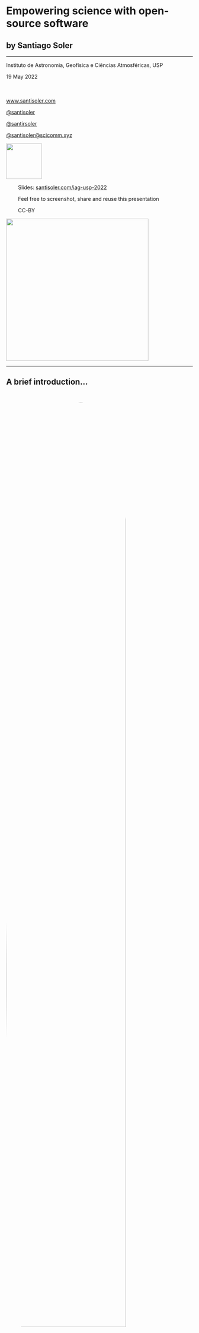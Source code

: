 <!-- .slide: class="slide-title" data-background-color="#1e1e1e" -->

<div class="title">

# Empowering science with open-source software

## by Santiago Soler

<hr>

<i class="fas fa-university"></i>
Instituto de Astronomia, Geofísica e Ciências Atmosféricas, USP

<i class="fas fa-calendar-alt"></i> 19 May 2022

<p style="margin-top: 3rem">
<a href="https://www.santisoler.com">
<i class="fas fa-globe"></i>
www.santisoler.com
</a>
</p>

<p>
<a href="https://github.com/santisoler">
<i class="fab fa-github"></i>
@santisoler
</a>
</p>

<p>
<a href="https://twitter.com/santirsoler">
<i class="fab fa-twitter"></i>
@santirsoler
</a>
</p>

<p>
<a href="https://scicomm.xyz/@santisoler">
<i class="fab fa-mastodon"></i>
@santisoler@scicomm.xyz
</a>
</p>

</div>

<div class="r-stretch">
</div>

<!-- Bottom divs -->
<div class="flex flex-row justify-space-between">


<!-- Left div -->
<div class="flex flex-row">

<img src="images/slides-qr.svg" style="width: 10vw;">

<!-- Links to slides -->
<div style="margin-left: 2rem;">
<p>
<i class="fas fa-chalkboard"></i>
Slides: <a href="https://santisoler.com/iag-usp-2022">
santisoler.com/iag-usp-2022
</a>
</p>
<p style="margin-top: 0.5em;">
<i class="fas fa-camera"></i>
Feel free to screenshot, share and reuse this presentation
</p>
<p style="margin-top: 0.5em;">
<i class="fab fa-creative-commons"></i>
<i class="fab fa-creative-commons-by"></i>
CC-BY
</p>
</div>
</div>

<!-- Compgeolab figure -->
<div class="flex flex-row align-end ">
<a href="https://www.compgeolab.org/">
<img src="images/compgeolab-banner-light.svg" style="width: 40vw;">
</a>
</div>

</div>

---

## A brief introduction...

<div class="container">

<div class="column">
<img src="images/about.jpg" style="margin-top: 5%; border-radius: 50%; width: 80%;">
</div>

<div class="col-2 v-centered">
<ul>
<li class="fragment fade-in">Physicist 👨🏼‍🔬</li>
<li class="fragment fade-in">(recently) PhD in Geophysics 💅🏼</li>
<li class="fragment fade-in">
    Python developer of <a href="https://www.fatiando.org">Fatiando a Terra</a> 🌎
</li>
<li class="fragment fade-in">Member of the <a href="https://www.compgeolab.org">Computer-Oriented Geoscience Lab</a> 🧪🖥️ </li>
</ul>
</div>

</div>

---

<!-- .slide: data-background-color="#1e1e1e" data-background-image="images/88mph.jpg" -->


<h1 style="padding-top: 5vh; ">
⏳ Time travel 🕰️
</h1>

<div class="r-stretch">
</div>

---

<!-- .slide: data-background-color="#1e1e1e" data-background-video="images/rosario-zoom-in.mp4" data-background-size="contain" -->

<div class="r-stack">
  <img class="fragment" src="images/monumento.jpg" width="39%" height="auto">
  <img class="fragment" src="images/rosario-desde-palomar.jpg" width="85%" height="auto">
  <img class="fragment" src="images/parana.jpg" width="80%" height="auto">
  <img class="fragment" src="images/kayak.jpg" width="75%" height="auto">
  <img class="fragment" src="images/irupe.jpg" width="70%" height="auto">
</div>

---

<!-- .slide: data-auto-animate -->

# Licentiate in Physics 🍎

<div class="container">

<div class="col-3">
<img src="images/fceia.jpg" style="width: 80%">
</div>

<div class="column">
<img src="images/logos/fceia.png" style="width: 100%">
<img src="images/logos/unr.png" style="width: 100%">
</div>

</div>

---

### Lots of Maths and Physics...

---

<!-- .slide: data-background-color="#1e1e1e" data-background-image="images/plasma.jpg" -->

<h3 style="padding-top: 1.8em;">
...cool experiments...
</h3>

---

<!-- .slide: data-background-color="#1e1e1e"  -->

### ...and learn how to code

<div class="container">

<div class="column">
<img src="images/fortran.png" style="width: 100%">
</div>
<div class="column">
<img src="images/neural_network_c.png" style="width: 100%">
</div>

</div>

---

### But also...

---

<!-- .slide: data-background-color="#1e1e1e"  -->

### A welcoming student environment

<img src="images/fisica-rosario.jpg" style="width: 70%">

<div class="footnote">

Source: [jornadasdefisica.wordpress.com](https://jornadasdefisica.wordpress.com/)

</div>

---

<!-- .slide: data-background-color="#1e1e1e"  -->

### Seminars organized by students

<div class="container">

<div class="col-3">

<a href="https://jornadasdefisica.wordpress.com">
<img src="images/jornadas-fisica.png" style="width: 100%">
</a>

</div>

<div class="column">
<img src="images/santi-jjff.jpg" style="width: 100%">
<img src="images/roy-jjff.jpg" style="width: 100%">
</div>

</div>

---

<!-- .slide: data-background-color="#1e1e1e"  -->

### 🖥️  Mounted our own computer lab 🪛

<img src="images/felix-2014.jpg" style="width: 65%">

---

### 🐧 Learned more about Free Software 💻

<img src="images/free-software.png" style="width: 65%">

---

<!-- .slide: data-background-color="#1e1e1e"  -->

✅ Free software as in _"free speech"_,

❌ not as in _"free beer"_

---

### 🏛️ University as a place we could shape ♻️

---

<!-- .slide: data-background-color="#2a76dd"  -->

<h1 class="fragment" style="margin-bottom: 100px;">
Explore outside the curriculum,
</h1>

<h1 class="fragment" style="margin-bottom: 100px;">
shape your environment,
</h1>

<h1 class="fragment" style="margin-bottom: 100px;">
do it in community,
</h1>

<h1 class="fragment">
...and have fun! <span style="text-shadow: 2px 2px white">🤓</span>
</h1>

---

## Fast-forward

## \>\>\>

---

<!-- .slide: data-background-color="#1e1e1e" data-background-video="images/sanjuan-zoom-in.mp4" data-background-size="contain" -->

---

## Licentiate Thesis

<div class="container">

<div class="col-2">
<img src="images/igsv.jpg" style="width: 100%">
</div>

<div class="column v-centered align-center">
<p>
Instituto Geofísico Sismológico Volponi
</p>
<img src="images/logos/igsv.svg" style="width: 35%">
<img src="images/logos/unsj.svg" style="width: 35%">
</div>

</div>

---

### Gravity + magnetics

<img src="images/potential-fields.jpg" style="width: 70%">

---

<!-- .slide: data-background-color="#1e1e1e" data-auto-animate -->

### Expensive privative software

---

<!-- .slide: data-auto-animate data-background-color="#1e1e1e" -->

### Expensive privative software

<ul class="emojis">
<li class="fragment cross">Reproducible science</li>
<li class="fragment cross">Study the code</li>
<li class="fragment cross">Build on top</li>
</ul>

---

<!-- .slide: data-auto-animate -->

### Write my own code

---

<!-- .slide: data-auto-animate -->

### Write my own code

Fortran? <!-- .element: class="fragment" -->

C? <!-- .element: class="fragment" -->

---

<!-- .slide: data-auto-animate -->

### Write my own code

~Fortran?~

~C?~

---

<!-- .slide: data-auto-animate data-background-color="#1e1e1e" -->

![Python logo](images/logos/python.svg) <!-- .element style="width: 70%" -->

I can code faster! <!-- .element class="fragment" -->

---

<div class="large">

🤔

</div>

But... what if someone already coded something like this?

---

<!-- .slide: data-background-color="#1e1e1e" data-background-video="images/fatiando-duckduckgo.mp4" data-background-size="contain" -->

---

## Leonardo Uieda

<div class="container">

<div class="column">

![Profile picture of Leo Uieda](images/leouieda.jpg) <!-- .element style="margin-top: 5%; border-radius: 50%; width: 80%;" -->

<a href="https://github.com/leouieda">
<i class="fab fa-github"></i>
</a>
<a href="https://twitter.com/leouieda">
<i class="fab fa-twitter"></i>
</a>
<a href="https://scicomm.xyz/@leouieda">
<i class="fab fa-mastodon"></i>
</a>
@leouieda
<br>
<a href="https://www.leouieda.com">
<i class="fas fa-globe"></i>
leouieda.com
</a>

</div>
<div class="col-2 v-centered">

- BSc in Geophysics (USP)
- PhD in Geophysics (Observatório Nacional)
- Lecturer at the University of Liverpool
- OSS developer:
    - [Fatiando a Terra](https://www.fatiando.org) 🌎
    - [Generic Mapping Tools](https://www.generic-mapping-tools.org/) 🗺️
    - [PyGMT](https://www.pygmt.org/) 🗺️🐍


</div>

---

Python <!-- .element: class="fragment" -->

\+ Scientific stack <!-- .element: class="fragment" -->

\+ Fatiando <!-- .element: class="fragment" -->

<hr class="fragment" style="width: 50%">

🎉 Finished Licentiate Thesis 🎉 <!-- .element: class="fragment" -->

---

Meanwhile...

first contributions to Fatiando <!-- .element: class="fragment" -->

---

<!-- .slide: data-background-image="images/santi-first-pr.png" data-background-size="contain" data-background-color="#0d1117" -->

---

<!-- .slide: data-auto-animate data-background-color="#1e1e1e" -->

# PhD in Geophysics

---

<!-- .slide: data-auto-animate data-background-color="#1e1e1e" -->

# PhD in Geophysics

<div class="container">

<div class="column">

![Profile picture of Mario Gimenez](images/mario.jpg) <!-- .element: style="margin-top: 5%; border-radius: 50%; width: 50%;" -->

**Advisor**
<br>
Mario Gimenez

</div>

<div class="column fragment">

![Profile picture of Leo Uieda](images/leouieda.jpg) <!-- .element: style="margin-top: 5%; border-radius: 50%; width: 50%;" -->


**Coadvisor** <br> Leonardo Uieda

</div>

</div>

---

## Goal

Modelling tesseroids with variable densities

---

<!-- .slide: data-auto-animate -->

### What is a tesseroid?

---

<!-- .slide: data-auto-animate -->

### What is a tesseroid?

![Cartesian axes showing a tesseroid](images/tesseroid-definition.svg) <!-- .element: style="width: 40%" -->

---

<!-- .slide: data-auto-animate -->

### The challenge

---

<!-- .slide: data-auto-animate -->

### The challenge

$$
    V(\mathbf{p}) = G \rho
        \int\limits_{r_1}^{r_2}
        \int\limits_{\lambda_1}^{\lambda_2}
        \int\limits_{\phi_1}^{\phi_2}
        \frac{\kappa}{\left\lVert \mathbf{p} - \mathbf{q} \right\rVert}
        \text{d} r' \text{d} \lambda' \text{d} \phi',
$$

❌ No analytical solution

✅ Numerical approximation <!-- .element class="fragment" -->

---

<!-- .slide: data-auto-animate -->

### The challenge

$$
    V(\mathbf{p}) = G
        \int\limits_{r_1}^{r_2}
        \int\limits_{\lambda_1}^{\lambda_2}
        \int\limits_{\phi_1}^{\phi_2}
        \frac{
            {\color{orange} \rho(r')} \kappa
        }{
            \left\lVert \mathbf{p} - \mathbf{q} \right\rVert
        }
        \text{d} r' \text{d} \lambda' \text{d} \phi',
$$

<p>
Open problem:
<span style="color: orange">
Variable density tesseroids
</span>
</p>

---

After some work... 😓

---

### Solved it! 🎉

<div class="fragment">

**New method:** built on top of existing tesseroids in Fatiando

</div>

---

### Published it 📕

---

<!-- .slide: data-background-image="./images/soler2019.png" data-background-size="contain" -->

<div class="r-stretch">
</div>

<div class="footnote shadow" style="background-color: #fff; padding: 6px 6px; width: 20%; shadow: ">

doi: [10.1093/gji/ggz277](https://doi.org/10.1093/gji/ggz277)

</div>

---

### And also...

---

<!-- .slide: data-background-image="./images/soler2019-preprint.png" data-background-size="contain" -->

<div class="r-stretch">
</div>

<div class="footnote shadow" style="background-color: #fff; padding: 6px 6px; width: 20%; shadow: ">

doi: [10.31223/osf.io/3548g](https://doi.org/10.31223/osf.io/3548g)

</div>

---

<!-- .slide: data-background-image="./images/soler2019-repo.png" data-background-size="contain" data-background-color="#0d1117" -->

<div class="r-stretch">
</div>

<div class="footnote shadow" style="background-color: #fff; padding: 6px 6px; width: 31%; shadow: ">

<a href="https://github.com/pinga-lab/tesseroid-variable-density/">
<p>
<i class="fab fa-github"></i>
pinga-lab/tesseroid-variable-density
</p>
</a>

</div>

---

### But that wasn't enough


💡 Easier way to use the new method: 💡 <!-- .element class="fragment" -->

**include it in Fatiando 🌎** <!-- .element class="fragment" -->

---

### What was going on in Fatiando back then?

---

### Geoscientific stack

![Logos of geoscientific packages](images/ecosystem.svg) <!-- .element: style="width: 80%" -->

---

<!-- .slide: data-background-image="images/fatiando-legacy.png" data-background-size="contain" -->

# Deprecated <!-- .element: class="fragment rotated" style="color: #fff; padding: 20px; background-color: #d62728; " -->

---

<!-- .slide: data-background-image="images/fatiando-website.png" data-background-size="contain" data-background-color="#060629" -->

---

<!-- fatiando libraries -->

<!-- Describe the libraries we have today -->

---

<div class="container small">

<div class="column">

### ✨ New Fatiando ✨ <!-- .element style="font-size: 1em;" -->

Split into libraries

Better coding practices

Use modern tools

Supplement the ecosystem

</div>

<!-- Pooch -->
<div class="column fragment">

<a href="http://www.fatiando.org/pooch">
<img class="project-logo center-block" src="images/pooch-logo.svg">
</a>

Data <b>download & caching</b>

<ul class="fa-ul project-icons">
<li><i class="fa-li fab fa-github fa-fw" title="Github repository"></i>
   <a href="https://github.com/fatiando/pooch">fatiando/pooch</a>
</li>
<li><i class="fa-li fas fa-bookmark fa-fw" title="Publication"></i>
   doi: <a href="https://doi.org/10.21105/joss.01943">10.21105/joss.01943</a>
</li>
<li><i class="fa-li fa fa-check fa-fw" style="color: green" title="Project status"></i>
   Stable and ready for use
</li>
</ul>

</div>

<!-- Verde -->
<div class="column fragment">

<a href="http://www.fatiando.org/verde">
<img class="project-logo center-block" src="images/verde-logo.svg">
</a>

ML-based point data processing and <b>gridding</b>

<ul class="fa-ul project-icons">
<li><i class="fa-li fab fa-github fa-fw" title="Github repository"></i>
   <a href="https://github.com/fatiando/verde">fatiando/verde</a>
</li>
<li><i class="fa-li fas fa-bookmark fa-fw" title="Publication"></i>
   doi: <a href="https://doi.org/10.21105/joss.00957">10.21105/joss.00957</a>
</li>
<li><i class="fa-li fa fa-check fa-fw" style="color: green" title="Project status"></i>
   Stable and ready for use
</li>
</ul>

</div>
</div>

<div class="container small" style="margin-top: 4%">

<div class="column fragment">

<!-- Boule -->
<a href="http://www.fatiando.org/boule">
<img class="project-logo center-block" src="images/boule-logo.svg">
</a>

Reference <b>ellipsoids</b> for <b>normal gravity</b>

<ul class="fa-ul project-icons">
<li><i class="fa-li fab fa-github fa-fw" title="Github repository"></i>
   <a href="https://github.com/fatiando/boule">fatiando/boule</a>
</li>
<li><i class="fa-li fa fa-sync-alt fa-fw" style="color: green" title="Project status"></i>
   Ready for use but still changing
</li>
</ul>

</div>
<div class="column fragment">

<!-- Ensaio -->
<a href="http://www.fatiando.org/ensaio">
<img class="project-logo center-block" src="images/ensaio.svg">
</a>

**Practice datasets** to probe your code

<ul class="fa-ul project-icons">
<li><i class="fa-li fab fa-github fa-fw" title="Github repository"></i>
   <a href="https://github.com/fatiando/ensaio">fatiando/ensaio</a>
</li>
<li><i class="fa-li fa fa-sync-alt fa-fw" style="color: green" title="Project status"></i>
    Functional but still evolving
</li>
</ul>

</div>

<!-- Harmonica -->
<div class="column fragment">

<a href="http://www.fatiando.org/harmonica">
<img class="project-logo center-block" src="images/harmonica-logo.svg">
</a>

Processing and modeling <br> <b>gravity & magnetic</b> data

<ul class="fa-ul project-icons">
<li><i class="fa-li fab fa-github fa-fw" title="Github repository"></i>
   <a href="https://github.com/fatiando/harmonica">fatiando/harmonica</a>
</li>
<li><i class="fa-li fa fa-sync-alt fa-fw" style="color: green" title="Project status"></i>
   Ready for use but still changing
</li>
</ul>

</div>
</div>

---

<!-- .slide: data-background-color="#1e1e1e" data-auto-animate -->

### Variable density tesseroids in Harmonica

---

<!-- .slide: data-background-color="#1e1e1e" data-auto-animate -->

### Variable density tesseroids in Harmonica

<pre style="height: 90vh">
<code data-trim data-line-numbers="1-5|7-8|10-11|13-19|21-26|28-29" class="python" >
# Import some packages
from numba import njit
import boule as bl
import verde as vd
import harmonica as hm

# Get mean Earth radius from WGS84 ellipsoid using Boule
mean_radius = bl.WGS84.mean_radius

# Define a single tesseroid
tesseroid = [-70, -60, -40, -30, mean_radius - 5e3, mean_radius]

# Define a density function for the tesseroid
@njit
def density(radius):
    bottom, top = mean_radius - 5e3, mean_radius
    density_bottom, density_top = 2900, 2670
    slope = (density_top - density_bottom) / (top - bottom)
    return slope * (radius - bottom) + density_bottom

# Define computation points
coordinates  = vd.grid_coordinates(
    region=(-80, -50, -50, -20),
    spacing=5,
    extra_coords=100e3 + mean_radius
)

# Compute gravity field
gravity = hm.tesseroid_gravity(coordinates, tesseroid, density, field="g_z")

</code>
</pre>

---

## Feedback

<img src="images/feedback.svg" style="width: 80%">

---

<!-- .slide: data-background-color="#1e1e1e" -->

<div class="large">

Empower science with OSS...

...empower OSS with science <!-- .element: class="fragment" -->

</div>

---

Similar story with following research:

**Gradient boosted equivalent sources** <!-- .element: class="fragment" -->

(or how to interpolate 2 million gravity data points) <!-- .element: class="fragment" -->

---

<!-- .slide: data-background-image="images/soler2021.png" data-background-size="contain" -->

---

<!-- .slide: data-background-image="images/harmonica-gradient-boosted-eqs.png" data-background-size="contain" -->

---

## 🎉 Finished the PhD 🎉

---

### I wasn't alone

<div class="container small">

<div class="column">

<img src="images/logos/fatiando-logo.png" style="max-height: 300px; width: auto">

Fatiando <br> [fatiando.org](https://www.fatiando.org)

</div>

<div class="column">

<img src="images/logos/swung.png" style="max-height: 300px; width: auto">

Software Underground
<br> [softwareunderground.org](https://softwareunderground.org/)

</div>

<div class="column">

<img src="images/logos/compgeolab.svg" style="max-height: 300px; width: auto">

Computer-Oriented Geoscience Lab
<br> [compgeolab.org](https://www.compgeolab.org/)

</div>


</div>

<div class="container small">

<div class="column">

<img src="images/logos/geolatinas-logo-overlay.png" style="max-height: 300px; width: auto">

Geolatinas
<br> [geolatinas.weebly.com](https://geolatinas.weebly.com/)

</div>

<div class="column">

<img src="images/logos/carpentries-hex-white.svg" style="height: 300px">

The Carpentries
<br> [carpentries.org](https://carpentries.org/)

</div>

</div>

---

<!-- .slide: data-background-color="#2a76dd"  -->

<h1 class="fragment" style="margin-bottom: 100px;">

Explore outside the curriculum,

</h1>

<h1 class="fragment" style="margin-bottom: 100px;">
shape your environment,
</h1>

<h1 class="fragment" style="margin-bottom: 100px;">
do it in community,
</h1>

<h1 class="fragment">
...and have fun! <span style="text-shadow: 2px 2px white">🤓</span>
</h1>

---

<!-- .slide: data-background-gradient="linear-gradient(to bottom, #c341b2, #4161c3)" -->

# Future <!-- .element: style="color: white;" -->

---

## OSS behind scientific breakthroughs

<div class="container">

<div class="column">
<img src="images/kathy-bouman.jpg" alt="">
</div>

<div class="column">
<img src="images/black-hole.jpg" alt="">
</div>

<div class="column">
<img src="images/ingenuity.gif" alt="">
</div>

</div>


<div class="footnote">

The Event Horizon Telescope Collaboration (2019). doi: [10.3847/2041-8213/ab0ec7](https://doi.org/10.3847/2041-8213/ab0ec7)

Katherine Bouman, et al. (2016). doi: [10.1109/CVPR.2016.105](https://doi.org/10.1109/CVPR.2016.105)

Ingenuity Helicopter Rotor Blades Unlocked for Flying, JPL, NASA. Public
domain. Image ID: [PIA24549](https://images.nasa.gov/details-PIA24549)

</div>

---

## How do I envision the future?

---

<div class="container">

<div class="column flex flex-column justify-center align-center">
<img src="images/open-source.svg" style="height: 400px; width: auto;">

Open-source software

</div>

<div class="column flex flex-column justify-center align-center">
<img src="images/fair.jpg" style="height: 200px; width: auto;">

FAIR data

</div>

</div>

<div class="container" style="margin-top: 1em;">

<div class="column flex flex-column justify-center align-center">
<img src="images/open-access-logo.png" style="height: 200px; width: auto;">

Open-access papers

</div>

<div class="column flex flex-column justify-center align-center">
<img src="images/open-hardware.svg" style="height: 250px; width: auto;">

Open-hardware

</div>

</div>

---

## The problem

Poor recognition and funding

<!-- picture of xkcd? -->

![Comic of XKCD](images/xkcd.png) <!-- .element: style="width: 25%" -->

<div class="footnote">

Dependency by XKCD: https://xkcd.com/2347

</div>

---

## What can we do?

- Share your code under open-source licenses <!-- .element: class="fragment" -->
- Cite the software you use <!-- .element: class="fragment" -->
- Value OSS development in applications <!-- .element: class="fragment" -->
- Fund open-source software development <!-- .element: class="fragment" -->

---

## Learn

![The Carpentries logo](images/TheCarpentries.svg) <!-- .element style="width: 60%" -->

[www.carpentries.org](https://carpentries.org)

---

## Get involved

<div class="container small">

<div class="column">

<img src="images/logos/fatiando-logo.png" style="max-height: 300px; width: auto">

[fatiando.org/community](https://www.fatiando.org/community)

</div>

<div class="column">
<img src="images/logos/swung.png" style="max-height: 300px; width: auto">

[softwareunderground.org](https://softwareunderground.org/)
</div>

<div class="column">
<img src="images/logos/geolatinas-logo-overlay.png" style="max-height: 300px; width: auto">

[geolatinas.weebly.com/get-involved.html](https://geolatinas.weebly.com/get-involved.html)
</div>

</div>

---

## Contribute

<ul>
<li>No need to be an expert</li>
<li>Not everything is code (docs, report bugs)</li>
<li>

Find projects with [Contribute Guidelines](https://github.com/fatiando/community/blob/main/CONTRIBUTING.md)

</li>

<li>

**Best way to learn** software development

</li>
</ul>

---

<!-- .slide: data-background-color="#2a76dd"  -->

<h1 class="fragment" style="margin-bottom: 100px;">
Explore,
</h1>

<h1 class="fragment" style="margin-bottom: 100px;">
shape your environment,
</h1>

<h1 class="fragment" style="margin-bottom: 100px;">
do it in community,
</h1>

<h1 class="fragment">
...and have fun! 🤓
</h1>

---

<!-- .slide: data-background-color="#1e1e1e" -->

# Thank you!

---

# Contact me


<ul class="fa-ul">
<li><i class="fa-li fa fa-envelope"></i>

[santiago.r.soler@gmail.com](mailto:santiago.r.soler@gmail.com)

</li>
<li><i class="fa-li fa fa-globe-americas"></i>

[www.santisoler.com](https://www.santisoler.com)

</li>
<li><i class="fa-li fab fa-github"></i>

[@santisoler](https://github.com/santisoler)

</li>
<li><i class="fa-li fab fa-twitter"></i>

[@santirsoler](https://twitter.com/santirsoler)

</li>
<li><i class="fa-li fab fa-mastodon"></i>

[@santisoler@scicomm.xyz](https://scicomm.xyz/@santisoler)

</li>
</ul>
